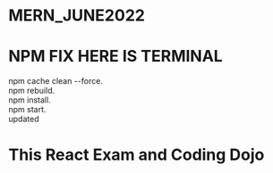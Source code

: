 # MERN_JUNE2022


# NPM FIX HERE IS TERMINAL
npm cache clean --force.\
npm rebuild.\
npm install.\
npm start.\
updated


# This React Exam and Coding Dojo